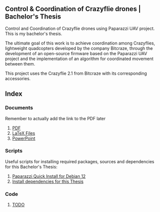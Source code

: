 ## Control & Coordination of Crazyflie drones | Bachelor's Thesis
Control and Coordination of Crazyflie drones using Paparazzi UAV project. This is my bachelor's thesis.

The ultimate goal of this work is to achieve coordination among Crazyflies, 
lightweight quadcopters developed by the company Bitcraze, 
through the development of an open-source firmware based on the Paparazzi UAV project 
and the implementation of an algorithm for coordinated movement between them.

This project uses the Crazyflie 2.1 from Bitcraze with its corresponding accessories.

## Index

### Documents

Remember to actually add the link to the PDF later
1. [PDF](https://github.com/Pelochus/bt-crazyflies/tree/main/docs/LaTeX/pdf/)
2. [LaTeX Files](https://github.com/Pelochus/bt-crazyflies/tree/main/docs/LaTeX)
3. [PowerPoint](https://github.com/Pelochus/bt-crazyflies/tree/main/docs/PowerPoint)

### Scripts
Useful scripts for installing required packages, sources and dependencies for this Bachelor's Thesis:
1. [Paparazzi Quick Install for Debian 12](https://github.com/Pelochus/bt-crazyflies/tree/main/scripts/debian#Quick-Install)
2. [Install dependencies for this Thesis](https://github.com/Pelochus/bt-crazyflies/tree/main/scripts/deps#Quick-Install)

### Code

1. [TODO](todo)
